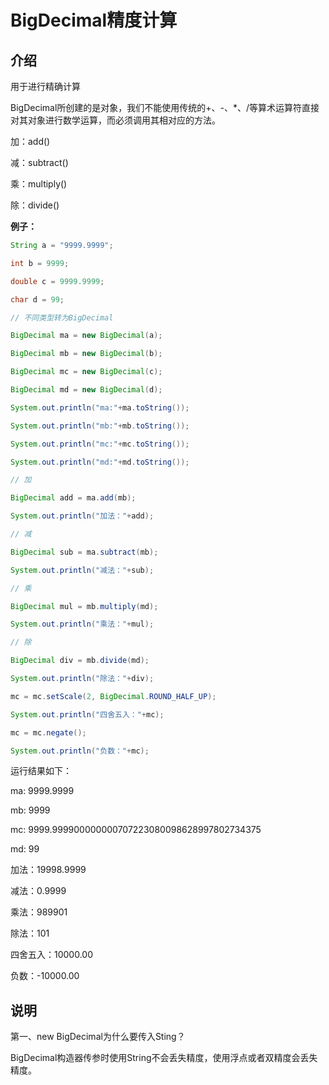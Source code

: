 # BigDecimal精度计算

## 介绍

用于进行精确计算

BigDecimal所创建的是对象，我们不能使用传统的+、-、*、/等算术运算符直接对其对象进行数学运算，而必须调用其相对应的方法。

加：add()

减：subtract()

乘：multiply()  

除：divide()

**例子：**

```java
String a = "9999.9999";

int b = 9999;

double c = 9999.9999;

char d = 99;

// 不同类型转为BigDecimal

BigDecimal ma = new BigDecimal(a);

BigDecimal mb = new BigDecimal(b);

BigDecimal mc = new BigDecimal(c);

BigDecimal md = new BigDecimal(d);

System.out.println("ma:"+ma.toString());

System.out.println("mb:"+mb.toString());

System.out.println("mc:"+mc.toString());

System.out.println("md:"+md.toString());

// 加

BigDecimal add = ma.add(mb);

System.out.println("加法："+add);

// 减

BigDecimal sub = ma.subtract(mb);

System.out.println("减法："+sub);

// 乘 

BigDecimal mul = mb.multiply(md);

System.out.println("乘法："+mul);

// 除

BigDecimal div = mb.divide(md);

System.out.println("除法："+div);

mc = mc.setScale(2, BigDecimal.ROUND_HALF_UP);

System.out.println("四舍五入："+mc);

mc = mc.negate();

System.out.println("负数："+mc);

```


运行结果如下：

ma: 9999.9999

mb: 9999

mc: 9999.999900000000707223080098628997802734375

md: 99

加法：19998.9999

减法：0.9999

乘法：989901

除法：101

四舍五入：10000.00

负数：-10000.00

## 说明

第一、new BigDecimal为什么要传入Sting？

BigDecimal构造器传参时使用String不会丢失精度，使用浮点或者双精度会丢失精度。
